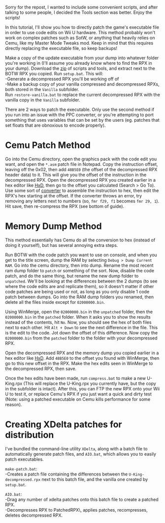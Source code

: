 Sorry for the repost, I wanted to include some convenient scripts, and after talking to some people, I decided the Tools section was better. Enjoy the scripts!  
  
In this tutorial, I'll show you how to directly patch the game's executable file in order to use code edits on Wii U hardware. This method probably won't work on complex patches such as SotW, or anything that heavily relies on Cemu, like my Master Mode Tweaks mod. Keep in mind that this requires directly replacing the executable file, so keep backups!  
  
Make a copy of the update executable from your dump into whatever folder you're working in (I'll assume you already know where to find the RPX in your dump). Download the [zip](https://gamebanana.com/dl/657701) of scripts and tools, and extract next to the BOTW RPX you copied. Run `setup.bat`. This will:  
  -Generate a decompressed RPX you'll be working off of  
  -Make a backup copy of your vanilla compressed and decompressed RPXs, both stored in the `Vanilla` subfolder.  
Run `restore-vanilla.bat` to replace the current decompressed RPX with the vanilla copy in the `Vanilla` subfolder.  
  
There are 2 ways to patch the executable. Only use the second method if you run into an issue with the PPC converter, or you're attempting to port something that uses variables that can be set by the users (eg. patches that set floats that are obnoxious to encode properly).  
  
# Cemu Patch Method 
  
Go into the Cemu directory, open the graphics pack with the code edit you want, and open the `*.asm` patch file in Notepad. Copy the instruction offset, leaving off the 0x02, then add `48B5E0` (the offset of the decompressed RPX header data) to it. This will give you the offset of the instruction in the decompressed RPX. Open the decompressed RPX you created earlier in a hex editor like [HxD](https://mh-nexus.de/downloads/HxDSetup.zip), then go to the offset you calculated (Search > Go To). Use some sort of [converter](https://shell-storm.org/online/Online-Assembler-and-Disassembler/) to assemble the instruction to hex, then edit the RPX's hex starting at the offset. If the converter throws an error, try removing any letters next to numbers (so, `fmr f29, f1` becomes `fmr 29, 1`). Hit save, then re-compress the RPX (see bottom of guide).  
  
# Memory Dump Method
  
This method essentially has Cemu do all the conversion to hex (instead of doing it yourself), but has several annoying extra steps.  
  
Run BOTW with the code patch you want to use on console, and when you get to the title screen, dump the RAM by selecting `Debug > Dump Current RAM`. Go into the cemu directory, then into dump. Rename the most recent ram dump folder to `patch` or something of the sort. Now, disable the code patch, and do the same thing, but rename the new dump folder to `unpatched`. We'll be looking at the differences between the 2 dumps (to see where the code edits are and replicate them), so it doesn't matter if other code patches are being used or not, as long as you only disable 1 code patch between dumps. Go into the RAM dump folders you renamed, then delete all the files inside except for `02000000.bin`.  
  
Using WinMerge, open the `02000000.bin` in the `unpatched` folder, then the `02000000.bin` in the `patched` folder. When it asks you to show the results instead of the contents, hit `No`. Now, you should see the hex of both files next to each other. Hit `Alt + Down` to see the next difference in the file. This is the edit to the code. Jot down the offset of this difference. Now copy the `02000000.bin` from the `patched` folder to the folder with your decompressed RPX.  
  
Open the decompressed RPX and the memory dump you copied earlier in a hex editor like [HxD](https://mh-nexus.de/downloads/HxDSetup.zip). Add `48B5E0` to the offset you found with WinMerge, then go to this new offset in the RPX. Make the hex edits seen in WinMerge to the decompressed RPX, then save.  
  
Once the hex edits have been made, run `compress.bat` to make a new U-King.rpx (This will replace the U-King.rpx you currently have, but the copy in the subfolder is intact). After this, you can FTP the new RPX onto your Wii U to test it, or replace Cemu's RPX if you just want a quick and dirty test (Note: using a patched executable on Cemu kills performance for some reason).  
  
# Creating XDelta patches for distribution
  
I've bundled the command-line utility `XDelta`, along with a batch file to automatically generate patch files, and `AIO.bat`, which allows you to easily patch executables.  
  
`make-patch.bat`:  
   -Creates a patch file containing the differences between the `U-King-decompressed.rpx` next to this batch file, and the vanilla one created by `setup.bat`.  
  
`AIO.bat`:  
  -Drag any number of xdelta patches onto this batch file to create a patched RPX.  
  -Decompresses RPX to PatchedRPX\\, applies patches, recompresses, deletes decompressed RPX.
